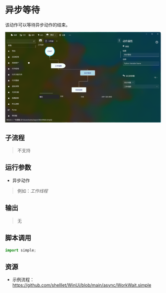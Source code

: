 # 异步等待 
该动作可以等待异步动作的结束。

![WorkWait](./images/08.png ':size=90%')

## 子流程
> 不支持


## 运行参数

* 异步动作
> 例如：*工作线程*


## 输出

> 无


## 脚本调用

```python
import simple;

```

## 资源

* 示例流程：https://github.com/shelllet/WinUi/blob/main/async/WorkWait.simple




